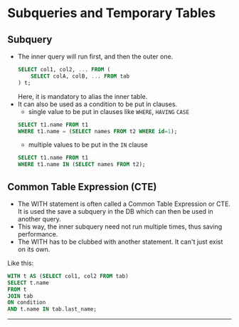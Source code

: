 # Subqueries and Temporary Tables

## Subquery
- The inner query will run first, and then the outer one.
    ```sql
    SELECT col1, col2, ... FROM (
        SELECT colA, colB, ... FROM tab
    ) t;
    ```
    Here, it is mandatory to alias the inner table.
- It can also be used as a condition to be put in clauses.
    - single value to be put in clauses like `WHERE`, `HAVING` `CASE`
    ```sql
    SELECT t1.name FROM t1
    WHERE t1.name = (SELECT names FROM t2 WHERE id=1);
    ```
    - multiple values to be put in the `IN` clause
    ```sql
    SELECT t1.name FROM t1
    WHERE t1.name IN (SELECT names FROM t2);
    ```

## Common Table Expression (CTE)
- The WITH statement is often called a Common Table Expression or CTE. It is used the save a subquery in the DB which can then be used in another query.
- This way, the inner subquery need not run multiple times, thus saving performance.
- The WITH has to be clubbed with another statement. It can't just exist on its own.

Like this:

```sql
WITH t AS (SELECT col1, col2 FROM tab)
SELECT t.name
FROM t
JOIN tab
ON condition
AND t.name IN tab.last_name;
```

---

